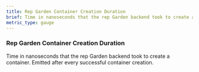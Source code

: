 ```yaml
---
title: Rep Garden Container Creation Duration
brief: Time in nanoseconds that the rep Garden backend took to create a container. Emitted after every successful container creation.
metric_type: gauge
---
```


### Rep Garden Container Creation Duration

Time in nanoseconds that the rep Garden backend took to create a container. Emitted after every successful container creation.
